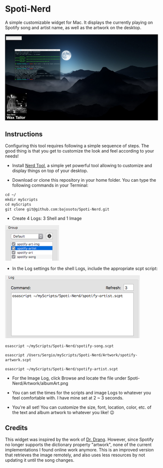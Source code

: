 # Spoti-Nerd
A simple customizable widget for Mac. It displays the currently playing on Spotify song and artist name, as well as the artwork on the desktop.

![alt text](https://github.com/bajosoto/Spoti-Nerd/blob/master/Res/screenshot.png "Desktop")

## Instructions
Configuring this tool requires following a simple sequence of steps. The good thing is that you get to customize the look and feel according to your needs!

- Install [Nerd Tool](http://mutablecode.com/apps/nerdtool.html), a simple yet powerful tool allowing to customize and display things on top of your desktop.

- Download or clone this repository in your home folder. You can type the following commands in your Terminal:
```
cd ~/
mkdir myScripts
cd myScripts
git clone git@github.com:bajosoto/Spoti-Nerd.git
```

- Create 4 Logs: 3 Shell and 1 Image
 
![alt text](https://github.com/bajosoto/Spoti-Nerd/blob/master/Res/groupscreen.png "Group")

- In the Log settings for the shell Logs, include the appropriate scpt script:

![alt text](https://github.com/bajosoto/Spoti-Nerd/blob/master/Res/logscreen.png "Log")

```
osascript ~/myScripts/Spoti-Nerd/spotify-song.scpt
```

```
osascript /Users/Sergio/myScripts/Spoti-Nerd/Artwork/spotify-artwork.scpt
```

```
osascript ~/myScripts/Spoti-Nerd/spotify-artist.scpt
```

- For the Image Log, click Browse and locate the file under Spoti-Nerd/Artwork/albumArt.png

- You can set the times for the scripts and image Logs to whatever you feel comfortable with. I have mine set at 2 ~ 3 seconds.

- You're all set! You can customize the size, font, location, color, etc. of the text and album artwork to whatever you like! :wink:

## Credits
This widget was inspired by the work of [Dr. Drang](http://leancrew.com/all-this/). However, since Spotify no longer supports the dictionary property "artwork", none of the current implementations I found online work anymore. This is an improved version that retrieves the image remotely, and also uses less resources by not updating it until the song changes.

